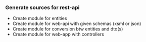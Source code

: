 ### Generate sources for rest-api

- Create module for entities
- Create module for web-api with given schemas (xsml or json)
- Create module for conversion btw entities and dto(s)
- Create module for web-app with controllers
